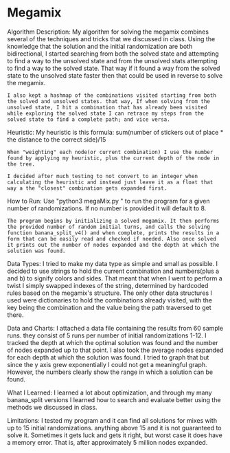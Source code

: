 # Megamix

Algorithm Description:
    My algorithm for solving the megamix combines several of the techniques and tricks that we discussed in class. Using the knowledge that the solution and the initial randomization are both bidirectional, I started searching from both the solved state and attempting to find a way to the unsolved state and from the unsolved stats attempting to find a way to the solved state. That way if it found a way from the solved state to the unsolved state faster then that could be used in reverse to solve the megamix.

    I also kept a hashmap of the combinations visited starting from both the solved and unsolved states. that way, If when solving from the unsolved state, I hit a combination that has already been visited while exploring the solved state I can retrace my steps from the solved state to find a complete path; and vice versa.

Heuristic:
    My heuristic is this formula: sum(number of stickers out of place * the distance to the correct side)/15

    When "weighting" each node(or current combination) I use the number found by applying my heuristic, plus the current depth of the node in the tree.

    I decided after much testing to not convert to an integer when calculating the heuristic and instead just leave it as a float that way a the "closest" combination gets expanded first.

How to Run:
    Use "python3 megaMix.py <number of randomizations>" to run the program for a given number of randomizations. If no number is provided it will default to 8.

    The program begins by initializing a solved megamix. It then performs the provided number of random initial turns, and calls the solving function banana_split_v4() and when complete, prints the results in a form that can be easily read and checked if needed. Also once solved it prints out the number of nodes expanded and the depth at which the solution was found.

Data Types:
    I tried to make my data type as simple and small as possible. I decided to use strings to hold the current combination and numbers(plus a and b) to signify colors and sides. That meant that when I went to perform a twist I simply swapped indexes of the string, determined by hardcoded rules based on the megamix's structure. The only other data structures I used were dictionaries to hold the combinations already visited, with the key being the combination and the value being the path traversed to get there.

Data and Charts:
    I attached a data file containing the results from 60 sample runs. they consist of 5 runs per number of initial randomizations 1-12. I tracked the depth at which the optimal solution was found and the number of nodes expanded up to that point. I also took the average nodes expanded for each depth at which the solution was found. I tried to graph that but since the y axis grew exponentially I could not get a meaningful graph. However, the numbers clearly show the range in which a solution can be found.

What I Learned:
    I learned a lot about optimization, and through my many banana_split versions I learned how to search and evaluate better using the methods we discussed in class.

Limitations:
    I tested my program and it can find all solutions for mixes with up to 15 initial randomizations.  anything above 15 and it is not guaranteed to solve it. Sometimes it gets luck and gets it right, but worst case it does have a memory error. That is, after approximately 5 million nodes expanded.
